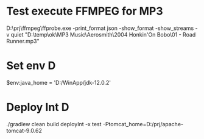 # Test execute FFMPEG for MP3
D:\prj\ffmpeg\ffprobe.exe -print_format json -show_format -show_streams -v quiet "D:\temp\ok\MP3 Music\Aerosmith\2004 Honkin'On Bobo\01 - Road Runner.mp3"  

# Set env D
$env:java_home = 'D:/WinApp/jdk-12.0.2'

# Deploy Int D
./gradlew clean build deployInt -x test -Ptomcat_home=D:/prj/apache-tomcat-9.0.62
